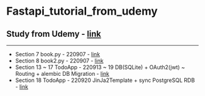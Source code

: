 # Fastapi_tutorial_from_udemy
## Study from Udemy - [link](https://www.udemy.com/course/fastapi-the-complete-course/)
---
- Section 7 book.py - 220907 - [link](https://github.com/JYPark-Code/fast_api_tutorial_udemy/tree/Main/Projects/Book_Project/books.py)
- Section 8 book2.py - 220907 - [link](https://github.com/JYPark-Code/fast_api_tutorial_udemy/tree/Main/Projects/Book_Project/books2.py)
- Section 13 ~ 17 TodoApp - 220913 ~ 19 DB(SQLite) + OAuth2(jwt) ~ Routing + alembic DB Migration - [link](https://github.com/JYPark-Code/fast_api_tutorial_udemy/tree/Main/Projects/Alembic_Project)
- Section 18 TodoApp - 220920 JinJa2Template + sync PostgreSQL RDB - [link](https://github.com/JYPark-Code/fast_api_tutorial_udemy/tree/Main/Projects/Web_Project/TodoApp)
